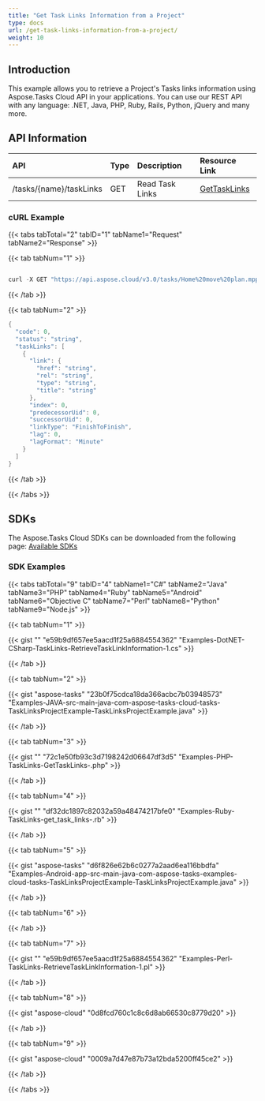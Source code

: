 ```yaml
---
title: "Get Task Links Information from a Project"
type: docs
url: /get-task-links-information-from-a-project/
weight: 10
---
```


## **Introduction**
This example allows you to retrieve a Project's Tasks links information using Aspose.Tasks Cloud API in your applications. You can use our REST API with any language: .NET, Java, PHP, Ruby, Rails, Python, jQuery and many more.
## **API Information**

|**API**|**Type**|**Description**|**Resource Link**|
| :- | :- | :- | :- |
|/tasks/{name}/taskLinks|GET|Read Task Links|[GetTaskLinks](https://apireference.aspose.cloud/tasks/#/TasksTaskLinks/GetTaskLinks)|
### **cURL Example**
{{< tabs tabTotal="2" tabID="1" tabName1="Request" tabName2="Response" >}}

{{< tab tabNum="1" >}}

```java

curl -X GET "https://api.aspose.cloud/v3.0/tasks/Home%20move%20plan.mpp/taskLinks" -H "accept: application/json"

```

{{< /tab >}}

{{< tab tabNum="2" >}}

```java
{
  "code": 0,
  "status": "string",
  "taskLinks": [
    {
      "link": {
        "href": "string",
        "rel": "string",
        "type": "string",
        "title": "string"
      },
      "index": 0,
      "predecessorUid": 0,
      "successorUid": 0,
      "linkType": "FinishToFinish",
      "lag": 0,
      "lagFormat": "Minute"
    }
  ]
}

```

{{< /tab >}}

{{< /tabs >}}
## **SDKs**
The Aspose.Tasks Cloud SDKs can be downloaded from the following page: [Available SDKs](/available-sdks/)
### **SDK Examples**
{{< tabs tabTotal="9" tabID="4" tabName1="C#" tabName2="Java" tabName3="PHP" tabName4="Ruby" tabName5="Android" tabName6="Objective C" tabName7="Perl" tabName8="Python" tabName9="Node.js" >}}

{{< tab tabNum="1" >}}

{{< gist "" "e59b9df657ee5aacd1f25a6884554362" "Examples-DotNET-CSharp-TaskLinks-RetrieveTaskLinkInformation-1.cs" >}}

{{< /tab >}}

{{< tab tabNum="2" >}}

{{< gist "aspose-tasks" "23b0f75cdca18da366acbc7b03948573" "Examples-JAVA-src-main-java-com-aspose-tasks-cloud-tasks-TaskLinksProjectExample-TaskLinksProjectExample.java" >}}

{{< /tab >}}

{{< tab tabNum="3" >}}

{{< gist "" "72c1e50fb93c3d7198242d06647df3d5" "Examples-PHP-TaskLinks-GetTaskLinks-.php" >}}

{{< /tab >}}

{{< tab tabNum="4" >}}

{{< gist "" "df32dc1897c82032a59a48474217bfe0" "Examples-Ruby-TaskLinks-get_task_links-.rb" >}}

{{< /tab >}}

{{< tab tabNum="5" >}}

{{< gist "aspose-tasks" "d6f826e62b6c0277a2aad6ea116bbdfa" "Examples-Android-app-src-main-java-com-aspose-tasks-examples-cloud-tasks-TaskLinksProjectExample-TaskLinksProjectExample.java" >}}

{{< /tab >}}

{{< tab tabNum="6" >}}

{{< /tab >}}

{{< tab tabNum="7" >}}

{{< gist "" "e59b9df657ee5aacd1f25a6884554362" "Examples-Perl-TaskLinks-RetrieveTaskLinkInformation-1.pl" >}}

{{< /tab >}}

{{< tab tabNum="8" >}}

{{< gist "aspose-cloud" "0d8fcd760c1c8c6d8ab66530c8779d20" >}}

{{< /tab >}}

{{< tab tabNum="9" >}}

{{< gist "aspose-cloud" "0009a7d47e87b73a12bda5200ff45ce2" >}}

{{< /tab >}}

{{< /tabs >}}
